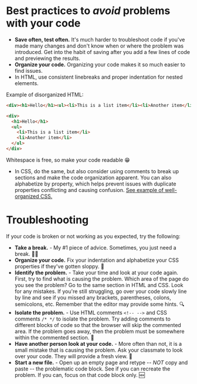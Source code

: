 # Best practices to _avoid_ problems with your code

- **Save often, test often.** It's much harder to troubleshoot code if you've made many changes and don't know when or where the problem was introduced. Get into the habit of saving after you add a few lines of code and previewing the results.
- **Organize your code.** Organizing your code makes it so much easier to find issues. 
 - In HTML, use consistent linebreaks and proper indentation for nested elements.

Example of disorganized HTML:
```html
<div><h1>Hello</h1><ul><li>This is a list item</li><li>Another item</li></ul></div>
```

```html
<div>
  <h1>Hello</h1>
  <ul>
    <li>This is a list item</li>
    <li>Another item</li>
  </ul>
</div>
```
Whitespace is free, so make your code readable 😁

 - In CSS, do the same, but also consider using comments to break up sections and make the code organization apparent. You can also alphabetize by property, which helps prevent issues with duplicate properties conflicting and causing confusion. [See example of well-organized CSS.](examples/organized-code.css)


# Troubleshooting

If your code is broken or not working as you expected, try the following:

- **Take a break.** - My #1 piece of advice. Sometimes, you just need a break. 🚶‍♀️
- **Organize your code.** Fix your indentation and alphabetize your CSS properties if they've gotten sloppy. 🧹
- **Identify the problem.** - Take your time and look at your code again. First, try to find what is causing the problem. Which area of the page do you see the problem? Go to the same section in HTML and CSS. Look for any mistakes. If you're still struggling, go over your code slowly line by line and see if you missed any brackets, parentheses, colons, semicolons, etc. Remember that the editor may provide some hints. 🔍
- **Isolate the problem.** - Use HTML comments `<!-- -->` and CSS comments `/* */` to isolate the problem. Try adding comments to different blocks of code so that the browser will skip the commented area. If the problem goes away, then the problem must be somewhere within the commented section. 🔲
- **Have another person look at your code.** - More often than not, it is a small mistake that is causing the problem. Ask your classmate to look over your code. They will provide a fresh view. 👀
- **Start a new file.** - Open up an empty page and retype -- _NOT_ copy and paste -- the problematic code block. See if you can recreate the problem. If you can, focus on that code block only. 🆕
